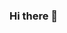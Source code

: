 ### Hi there 👋

<!--
**upama19/upama19** is a ✨ _special_ ✨ repository because its `README.md` (this file) appears on your GitHub profile.

Here are some ideas to get you started:
![Snake gif](https://github.com/upama19/upama19/blob/main/output/github-contribution-grid-snake.gif)
- 🔭 I’m currently working on ...
- 🌱 I’m currently learning ...
- 👯 I’m looking to collaborate on ...
- 🤔 I’m looking for help with ...
- 💬 Ask me about ...
- 📫 How to reach me: ...
- 😄 Pronouns: ...
- ⚡ Fun fact: ...
-->
